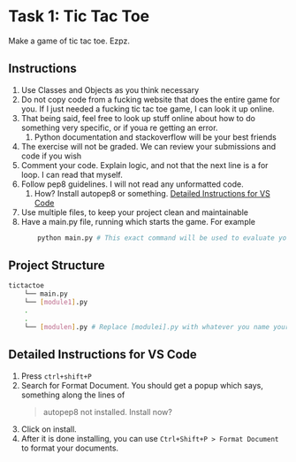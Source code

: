 # Task 1: Tic Tac Toe

Make a game of tic tac toe. Ezpz. 

## Instructions

1. Use Classes and Objects as you think necessary
2. Do not copy code from a fucking website that does the entire game for you. If I just needed a fucking tic tac toe game, I can look it up online.
3. That being said, feel free to look up stuff online about how to do something very specific, or if youa re getting an error. 
   1. Python documentation and stackoverflow will be your best friends
4. The exercise will not be graded. We can review your submissions and code if you wish
5. Comment your code. Explain logic, and not that the next line is a for loop. I can read that myself. 
7. Follow pep8 guidelines. I will not read any unformatted code.
   1. How? Install autopep8 or something. [Detailed Instructions for VS Code](#detailed-instructions-for-vs-code)
8. Use multiple files, to keep your project clean and maintainable
9. Have a main.py file, running which starts the game. For example
    ```sh
        python main.py # This exact command will be used to evaluate your submissions
    ```
## Project Structure
```sh
tictactoe
    └── main.py
    └── [module1].py
    .
    .
    └── [modulen].py # Replace [modulei].py with whatever you name your files
```

## Detailed Instructions for VS Code
1. Press `ctrl+shift+P`
2. Search for Format Document. You should get a popup which says, something along the lines of 
   > autopep8 not installed. Install now? 
3. Click on install. 
4. After it is done installing, you can use `Ctrl+Shift+P > Format Document` to format your documents. 
